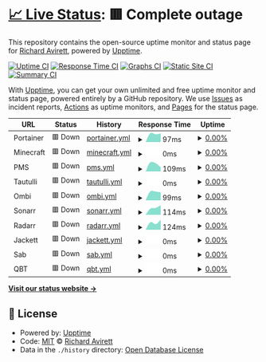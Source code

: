 # [📈 Live Status](https://status.redacted-designs.com): <!--live status--> **🟥 Complete outage**

This repository contains the open-source uptime monitor and status page for [Richard Avirett](https://status.redacted-designs.com), powered by [Upptime](https://github.com/upptime/upptime).

[![Uptime CI](https://github.com/ravirett/megastor-monitor/workflows/Uptime%20CI/badge.svg)](https://github.com/ravirett/megastor-monitor/actions?query=workflow%3A%22Uptime+CI%22)
[![Response Time CI](https://github.com/ravirett/megastor-monitor/workflows/Response%20Time%20CI/badge.svg)](https://github.com/ravirett/megastor-monitor/actions?query=workflow%3A%22Response+Time+CI%22)
[![Graphs CI](https://github.com/ravirett/megastor-monitor/workflows/Graphs%20CI/badge.svg)](https://github.com/ravirett/megastor-monitor/actions?query=workflow%3A%22Graphs+CI%22)
[![Static Site CI](https://github.com/ravirett/megastor-monitor/workflows/Static%20Site%20CI/badge.svg)](https://github.com/ravirett/megastor-monitor/actions?query=workflow%3A%22Static+Site+CI%22)
[![Summary CI](https://github.com/ravirett/megastor-monitor/workflows/Summary%20CI/badge.svg)](https://github.com/ravirett/megastor-monitor/actions?query=workflow%3A%22Summary+CI%22)

With [Upptime](https://upptime.js.org), you can get your own unlimited and free uptime monitor and status page, powered entirely by a GitHub repository. We use [Issues](https://github.com/ravirett/megastor-monitor/issues) as incident reports, [Actions](https://github.com/ravirett/megastor-monitor/actions) as uptime monitors, and [Pages](https://status.redacted-designs.com) for the status page.

<!--start: status pages-->
<!-- This summary is generated by Upptime (https://github.com/upptime/upptime) -->
<!-- Do not edit this manually, your changes will be overwritten -->
<!-- prettier-ignore -->
| URL | Status | History | Response Time | Uptime |
| --- | ------ | ------- | ------------- | ------ |
| <img alt="" src="https://icons.duckduckgo.com/ip3/null.ico" height="13"> Portainer | 🟥 Down | [portainer.yml](https://github.com/ravirett/megastor-monitor/commits/HEAD/history/portainer.yml) | <details><summary><img alt="Response time graph" src="./graphs/portainer/response-time-week.png" height="20"> 97ms</summary><br><a href="https://ravirett.github.io/megastor-monitor/history/portainer"><img alt="Response time 300" src="https://img.shields.io/endpoint?url=https%3A%2F%2Fraw.githubusercontent.com%2Fravirett%2Fmegastor-monitor%2FHEAD%2Fapi%2Fportainer%2Fresponse-time.json"></a><br><a href="https://ravirett.github.io/megastor-monitor/history/portainer"><img alt="24-hour response time 0" src="https://img.shields.io/endpoint?url=https%3A%2F%2Fraw.githubusercontent.com%2Fravirett%2Fmegastor-monitor%2FHEAD%2Fapi%2Fportainer%2Fresponse-time-day.json"></a><br><a href="https://ravirett.github.io/megastor-monitor/history/portainer"><img alt="7-day response time 97" src="https://img.shields.io/endpoint?url=https%3A%2F%2Fraw.githubusercontent.com%2Fravirett%2Fmegastor-monitor%2FHEAD%2Fapi%2Fportainer%2Fresponse-time-week.json"></a><br><a href="https://ravirett.github.io/megastor-monitor/history/portainer"><img alt="30-day response time 123" src="https://img.shields.io/endpoint?url=https%3A%2F%2Fraw.githubusercontent.com%2Fravirett%2Fmegastor-monitor%2FHEAD%2Fapi%2Fportainer%2Fresponse-time-month.json"></a><br><a href="https://ravirett.github.io/megastor-monitor/history/portainer"><img alt="1-year response time 300" src="https://img.shields.io/endpoint?url=https%3A%2F%2Fraw.githubusercontent.com%2Fravirett%2Fmegastor-monitor%2FHEAD%2Fapi%2Fportainer%2Fresponse-time-year.json"></a></details> | <details><summary><a href="https://ravirett.github.io/megastor-monitor/history/portainer">0.00%</a></summary><a href="https://ravirett.github.io/megastor-monitor/history/portainer"><img alt="All-time uptime 53.00%" src="https://img.shields.io/endpoint?url=https%3A%2F%2Fraw.githubusercontent.com%2Fravirett%2Fmegastor-monitor%2FHEAD%2Fapi%2Fportainer%2Fuptime.json"></a><br><a href="https://ravirett.github.io/megastor-monitor/history/portainer"><img alt="24-hour uptime 0.00%" src="https://img.shields.io/endpoint?url=https%3A%2F%2Fraw.githubusercontent.com%2Fravirett%2Fmegastor-monitor%2FHEAD%2Fapi%2Fportainer%2Fuptime-day.json"></a><br><a href="https://ravirett.github.io/megastor-monitor/history/portainer"><img alt="7-day uptime 0.00%" src="https://img.shields.io/endpoint?url=https%3A%2F%2Fraw.githubusercontent.com%2Fravirett%2Fmegastor-monitor%2FHEAD%2Fapi%2Fportainer%2Fuptime-week.json"></a><br><a href="https://ravirett.github.io/megastor-monitor/history/portainer"><img alt="30-day uptime 1.38%" src="https://img.shields.io/endpoint?url=https%3A%2F%2Fraw.githubusercontent.com%2Fravirett%2Fmegastor-monitor%2FHEAD%2Fapi%2Fportainer%2Fuptime-month.json"></a><br><a href="https://ravirett.github.io/megastor-monitor/history/portainer"><img alt="1-year uptime 53.00%" src="https://img.shields.io/endpoint?url=https%3A%2F%2Fraw.githubusercontent.com%2Fravirett%2Fmegastor-monitor%2FHEAD%2Fapi%2Fportainer%2Fuptime-year.json"></a></details>
| <img alt="" src="https://icons.duckduckgo.com/ip3/null.ico" height="13"> Minecraft | 🟥 Down | [minecraft.yml](https://github.com/ravirett/megastor-monitor/commits/HEAD/history/minecraft.yml) | <details><summary><img alt="Response time graph" src="./graphs/minecraft/response-time-week.png" height="20"> 0ms</summary><br><a href="https://ravirett.github.io/megastor-monitor/history/minecraft"><img alt="Response time 0" src="https://img.shields.io/endpoint?url=https%3A%2F%2Fraw.githubusercontent.com%2Fravirett%2Fmegastor-monitor%2FHEAD%2Fapi%2Fminecraft%2Fresponse-time.json"></a><br><a href="https://ravirett.github.io/megastor-monitor/history/minecraft"><img alt="24-hour response time 0" src="https://img.shields.io/endpoint?url=https%3A%2F%2Fraw.githubusercontent.com%2Fravirett%2Fmegastor-monitor%2FHEAD%2Fapi%2Fminecraft%2Fresponse-time-day.json"></a><br><a href="https://ravirett.github.io/megastor-monitor/history/minecraft"><img alt="7-day response time 0" src="https://img.shields.io/endpoint?url=https%3A%2F%2Fraw.githubusercontent.com%2Fravirett%2Fmegastor-monitor%2FHEAD%2Fapi%2Fminecraft%2Fresponse-time-week.json"></a><br><a href="https://ravirett.github.io/megastor-monitor/history/minecraft"><img alt="30-day response time 0" src="https://img.shields.io/endpoint?url=https%3A%2F%2Fraw.githubusercontent.com%2Fravirett%2Fmegastor-monitor%2FHEAD%2Fapi%2Fminecraft%2Fresponse-time-month.json"></a><br><a href="https://ravirett.github.io/megastor-monitor/history/minecraft"><img alt="1-year response time 0" src="https://img.shields.io/endpoint?url=https%3A%2F%2Fraw.githubusercontent.com%2Fravirett%2Fmegastor-monitor%2FHEAD%2Fapi%2Fminecraft%2Fresponse-time-year.json"></a></details> | <details><summary><a href="https://ravirett.github.io/megastor-monitor/history/minecraft">0.00%</a></summary><a href="https://ravirett.github.io/megastor-monitor/history/minecraft"><img alt="All-time uptime 0.00%" src="https://img.shields.io/endpoint?url=https%3A%2F%2Fraw.githubusercontent.com%2Fravirett%2Fmegastor-monitor%2FHEAD%2Fapi%2Fminecraft%2Fuptime.json"></a><br><a href="https://ravirett.github.io/megastor-monitor/history/minecraft"><img alt="24-hour uptime 0.00%" src="https://img.shields.io/endpoint?url=https%3A%2F%2Fraw.githubusercontent.com%2Fravirett%2Fmegastor-monitor%2FHEAD%2Fapi%2Fminecraft%2Fuptime-day.json"></a><br><a href="https://ravirett.github.io/megastor-monitor/history/minecraft"><img alt="7-day uptime 0.00%" src="https://img.shields.io/endpoint?url=https%3A%2F%2Fraw.githubusercontent.com%2Fravirett%2Fmegastor-monitor%2FHEAD%2Fapi%2Fminecraft%2Fuptime-week.json"></a><br><a href="https://ravirett.github.io/megastor-monitor/history/minecraft"><img alt="30-day uptime 1.38%" src="https://img.shields.io/endpoint?url=https%3A%2F%2Fraw.githubusercontent.com%2Fravirett%2Fmegastor-monitor%2FHEAD%2Fapi%2Fminecraft%2Fuptime-month.json"></a><br><a href="https://ravirett.github.io/megastor-monitor/history/minecraft"><img alt="1-year uptime 0.00%" src="https://img.shields.io/endpoint?url=https%3A%2F%2Fraw.githubusercontent.com%2Fravirett%2Fmegastor-monitor%2FHEAD%2Fapi%2Fminecraft%2Fuptime-year.json"></a></details>
| <img alt="" src="https://icons.duckduckgo.com/ip3/null.ico" height="13"> PMS | 🟥 Down | [pms.yml](https://github.com/ravirett/megastor-monitor/commits/HEAD/history/pms.yml) | <details><summary><img alt="Response time graph" src="./graphs/pms/response-time-week.png" height="20"> 109ms</summary><br><a href="https://ravirett.github.io/megastor-monitor/history/pms"><img alt="Response time 250" src="https://img.shields.io/endpoint?url=https%3A%2F%2Fraw.githubusercontent.com%2Fravirett%2Fmegastor-monitor%2FHEAD%2Fapi%2Fpms%2Fresponse-time.json"></a><br><a href="https://ravirett.github.io/megastor-monitor/history/pms"><img alt="24-hour response time 0" src="https://img.shields.io/endpoint?url=https%3A%2F%2Fraw.githubusercontent.com%2Fravirett%2Fmegastor-monitor%2FHEAD%2Fapi%2Fpms%2Fresponse-time-day.json"></a><br><a href="https://ravirett.github.io/megastor-monitor/history/pms"><img alt="7-day response time 109" src="https://img.shields.io/endpoint?url=https%3A%2F%2Fraw.githubusercontent.com%2Fravirett%2Fmegastor-monitor%2FHEAD%2Fapi%2Fpms%2Fresponse-time-week.json"></a><br><a href="https://ravirett.github.io/megastor-monitor/history/pms"><img alt="30-day response time 122" src="https://img.shields.io/endpoint?url=https%3A%2F%2Fraw.githubusercontent.com%2Fravirett%2Fmegastor-monitor%2FHEAD%2Fapi%2Fpms%2Fresponse-time-month.json"></a><br><a href="https://ravirett.github.io/megastor-monitor/history/pms"><img alt="1-year response time 250" src="https://img.shields.io/endpoint?url=https%3A%2F%2Fraw.githubusercontent.com%2Fravirett%2Fmegastor-monitor%2FHEAD%2Fapi%2Fpms%2Fresponse-time-year.json"></a></details> | <details><summary><a href="https://ravirett.github.io/megastor-monitor/history/pms">0.00%</a></summary><a href="https://ravirett.github.io/megastor-monitor/history/pms"><img alt="All-time uptime 52.96%" src="https://img.shields.io/endpoint?url=https%3A%2F%2Fraw.githubusercontent.com%2Fravirett%2Fmegastor-monitor%2FHEAD%2Fapi%2Fpms%2Fuptime.json"></a><br><a href="https://ravirett.github.io/megastor-monitor/history/pms"><img alt="24-hour uptime 0.00%" src="https://img.shields.io/endpoint?url=https%3A%2F%2Fraw.githubusercontent.com%2Fravirett%2Fmegastor-monitor%2FHEAD%2Fapi%2Fpms%2Fuptime-day.json"></a><br><a href="https://ravirett.github.io/megastor-monitor/history/pms"><img alt="7-day uptime 0.00%" src="https://img.shields.io/endpoint?url=https%3A%2F%2Fraw.githubusercontent.com%2Fravirett%2Fmegastor-monitor%2FHEAD%2Fapi%2Fpms%2Fuptime-week.json"></a><br><a href="https://ravirett.github.io/megastor-monitor/history/pms"><img alt="30-day uptime 1.38%" src="https://img.shields.io/endpoint?url=https%3A%2F%2Fraw.githubusercontent.com%2Fravirett%2Fmegastor-monitor%2FHEAD%2Fapi%2Fpms%2Fuptime-month.json"></a><br><a href="https://ravirett.github.io/megastor-monitor/history/pms"><img alt="1-year uptime 52.96%" src="https://img.shields.io/endpoint?url=https%3A%2F%2Fraw.githubusercontent.com%2Fravirett%2Fmegastor-monitor%2FHEAD%2Fapi%2Fpms%2Fuptime-year.json"></a></details>
| <img alt="" src="https://icons.duckduckgo.com/ip3/null.ico" height="13"> Tautulli | 🟥 Down | [tautulli.yml](https://github.com/ravirett/megastor-monitor/commits/HEAD/history/tautulli.yml) | <details><summary><img alt="Response time graph" src="./graphs/tautulli/response-time-week.png" height="20"> 0ms</summary><br><a href="https://ravirett.github.io/megastor-monitor/history/tautulli"><img alt="Response time 338" src="https://img.shields.io/endpoint?url=https%3A%2F%2Fraw.githubusercontent.com%2Fravirett%2Fmegastor-monitor%2FHEAD%2Fapi%2Ftautulli%2Fresponse-time.json"></a><br><a href="https://ravirett.github.io/megastor-monitor/history/tautulli"><img alt="24-hour response time 0" src="https://img.shields.io/endpoint?url=https%3A%2F%2Fraw.githubusercontent.com%2Fravirett%2Fmegastor-monitor%2FHEAD%2Fapi%2Ftautulli%2Fresponse-time-day.json"></a><br><a href="https://ravirett.github.io/megastor-monitor/history/tautulli"><img alt="7-day response time 0" src="https://img.shields.io/endpoint?url=https%3A%2F%2Fraw.githubusercontent.com%2Fravirett%2Fmegastor-monitor%2FHEAD%2Fapi%2Ftautulli%2Fresponse-time-week.json"></a><br><a href="https://ravirett.github.io/megastor-monitor/history/tautulli"><img alt="30-day response time 0" src="https://img.shields.io/endpoint?url=https%3A%2F%2Fraw.githubusercontent.com%2Fravirett%2Fmegastor-monitor%2FHEAD%2Fapi%2Ftautulli%2Fresponse-time-month.json"></a><br><a href="https://ravirett.github.io/megastor-monitor/history/tautulli"><img alt="1-year response time 338" src="https://img.shields.io/endpoint?url=https%3A%2F%2Fraw.githubusercontent.com%2Fravirett%2Fmegastor-monitor%2FHEAD%2Fapi%2Ftautulli%2Fresponse-time-year.json"></a></details> | <details><summary><a href="https://ravirett.github.io/megastor-monitor/history/tautulli">0.00%</a></summary><a href="https://ravirett.github.io/megastor-monitor/history/tautulli"><img alt="All-time uptime 0.00%" src="https://img.shields.io/endpoint?url=https%3A%2F%2Fraw.githubusercontent.com%2Fravirett%2Fmegastor-monitor%2FHEAD%2Fapi%2Ftautulli%2Fuptime.json"></a><br><a href="https://ravirett.github.io/megastor-monitor/history/tautulli"><img alt="24-hour uptime 0.00%" src="https://img.shields.io/endpoint?url=https%3A%2F%2Fraw.githubusercontent.com%2Fravirett%2Fmegastor-monitor%2FHEAD%2Fapi%2Ftautulli%2Fuptime-day.json"></a><br><a href="https://ravirett.github.io/megastor-monitor/history/tautulli"><img alt="7-day uptime 0.00%" src="https://img.shields.io/endpoint?url=https%3A%2F%2Fraw.githubusercontent.com%2Fravirett%2Fmegastor-monitor%2FHEAD%2Fapi%2Ftautulli%2Fuptime-week.json"></a><br><a href="https://ravirett.github.io/megastor-monitor/history/tautulli"><img alt="30-day uptime 1.38%" src="https://img.shields.io/endpoint?url=https%3A%2F%2Fraw.githubusercontent.com%2Fravirett%2Fmegastor-monitor%2FHEAD%2Fapi%2Ftautulli%2Fuptime-month.json"></a><br><a href="https://ravirett.github.io/megastor-monitor/history/tautulli"><img alt="1-year uptime 0.00%" src="https://img.shields.io/endpoint?url=https%3A%2F%2Fraw.githubusercontent.com%2Fravirett%2Fmegastor-monitor%2FHEAD%2Fapi%2Ftautulli%2Fuptime-year.json"></a></details>
| <img alt="" src="https://icons.duckduckgo.com/ip3/null.ico" height="13"> Ombi | 🟥 Down | [ombi.yml](https://github.com/ravirett/megastor-monitor/commits/HEAD/history/ombi.yml) | <details><summary><img alt="Response time graph" src="./graphs/ombi/response-time-week.png" height="20"> 99ms</summary><br><a href="https://ravirett.github.io/megastor-monitor/history/ombi"><img alt="Response time 558" src="https://img.shields.io/endpoint?url=https%3A%2F%2Fraw.githubusercontent.com%2Fravirett%2Fmegastor-monitor%2FHEAD%2Fapi%2Fombi%2Fresponse-time.json"></a><br><a href="https://ravirett.github.io/megastor-monitor/history/ombi"><img alt="24-hour response time 0" src="https://img.shields.io/endpoint?url=https%3A%2F%2Fraw.githubusercontent.com%2Fravirett%2Fmegastor-monitor%2FHEAD%2Fapi%2Fombi%2Fresponse-time-day.json"></a><br><a href="https://ravirett.github.io/megastor-monitor/history/ombi"><img alt="7-day response time 99" src="https://img.shields.io/endpoint?url=https%3A%2F%2Fraw.githubusercontent.com%2Fravirett%2Fmegastor-monitor%2FHEAD%2Fapi%2Fombi%2Fresponse-time-week.json"></a><br><a href="https://ravirett.github.io/megastor-monitor/history/ombi"><img alt="30-day response time 106" src="https://img.shields.io/endpoint?url=https%3A%2F%2Fraw.githubusercontent.com%2Fravirett%2Fmegastor-monitor%2FHEAD%2Fapi%2Fombi%2Fresponse-time-month.json"></a><br><a href="https://ravirett.github.io/megastor-monitor/history/ombi"><img alt="1-year response time 558" src="https://img.shields.io/endpoint?url=https%3A%2F%2Fraw.githubusercontent.com%2Fravirett%2Fmegastor-monitor%2FHEAD%2Fapi%2Fombi%2Fresponse-time-year.json"></a></details> | <details><summary><a href="https://ravirett.github.io/megastor-monitor/history/ombi">0.00%</a></summary><a href="https://ravirett.github.io/megastor-monitor/history/ombi"><img alt="All-time uptime 52.95%" src="https://img.shields.io/endpoint?url=https%3A%2F%2Fraw.githubusercontent.com%2Fravirett%2Fmegastor-monitor%2FHEAD%2Fapi%2Fombi%2Fuptime.json"></a><br><a href="https://ravirett.github.io/megastor-monitor/history/ombi"><img alt="24-hour uptime 0.00%" src="https://img.shields.io/endpoint?url=https%3A%2F%2Fraw.githubusercontent.com%2Fravirett%2Fmegastor-monitor%2FHEAD%2Fapi%2Fombi%2Fuptime-day.json"></a><br><a href="https://ravirett.github.io/megastor-monitor/history/ombi"><img alt="7-day uptime 0.00%" src="https://img.shields.io/endpoint?url=https%3A%2F%2Fraw.githubusercontent.com%2Fravirett%2Fmegastor-monitor%2FHEAD%2Fapi%2Fombi%2Fuptime-week.json"></a><br><a href="https://ravirett.github.io/megastor-monitor/history/ombi"><img alt="30-day uptime 1.38%" src="https://img.shields.io/endpoint?url=https%3A%2F%2Fraw.githubusercontent.com%2Fravirett%2Fmegastor-monitor%2FHEAD%2Fapi%2Fombi%2Fuptime-month.json"></a><br><a href="https://ravirett.github.io/megastor-monitor/history/ombi"><img alt="1-year uptime 52.95%" src="https://img.shields.io/endpoint?url=https%3A%2F%2Fraw.githubusercontent.com%2Fravirett%2Fmegastor-monitor%2FHEAD%2Fapi%2Fombi%2Fuptime-year.json"></a></details>
| <img alt="" src="https://icons.duckduckgo.com/ip3/null.ico" height="13"> Sonarr | 🟥 Down | [sonarr.yml](https://github.com/ravirett/megastor-monitor/commits/HEAD/history/sonarr.yml) | <details><summary><img alt="Response time graph" src="./graphs/sonarr/response-time-week.png" height="20"> 114ms</summary><br><a href="https://ravirett.github.io/megastor-monitor/history/sonarr"><img alt="Response time 202" src="https://img.shields.io/endpoint?url=https%3A%2F%2Fraw.githubusercontent.com%2Fravirett%2Fmegastor-monitor%2FHEAD%2Fapi%2Fsonarr%2Fresponse-time.json"></a><br><a href="https://ravirett.github.io/megastor-monitor/history/sonarr"><img alt="24-hour response time 0" src="https://img.shields.io/endpoint?url=https%3A%2F%2Fraw.githubusercontent.com%2Fravirett%2Fmegastor-monitor%2FHEAD%2Fapi%2Fsonarr%2Fresponse-time-day.json"></a><br><a href="https://ravirett.github.io/megastor-monitor/history/sonarr"><img alt="7-day response time 114" src="https://img.shields.io/endpoint?url=https%3A%2F%2Fraw.githubusercontent.com%2Fravirett%2Fmegastor-monitor%2FHEAD%2Fapi%2Fsonarr%2Fresponse-time-week.json"></a><br><a href="https://ravirett.github.io/megastor-monitor/history/sonarr"><img alt="30-day response time 106" src="https://img.shields.io/endpoint?url=https%3A%2F%2Fraw.githubusercontent.com%2Fravirett%2Fmegastor-monitor%2FHEAD%2Fapi%2Fsonarr%2Fresponse-time-month.json"></a><br><a href="https://ravirett.github.io/megastor-monitor/history/sonarr"><img alt="1-year response time 202" src="https://img.shields.io/endpoint?url=https%3A%2F%2Fraw.githubusercontent.com%2Fravirett%2Fmegastor-monitor%2FHEAD%2Fapi%2Fsonarr%2Fresponse-time-year.json"></a></details> | <details><summary><a href="https://ravirett.github.io/megastor-monitor/history/sonarr">0.00%</a></summary><a href="https://ravirett.github.io/megastor-monitor/history/sonarr"><img alt="All-time uptime 52.96%" src="https://img.shields.io/endpoint?url=https%3A%2F%2Fraw.githubusercontent.com%2Fravirett%2Fmegastor-monitor%2FHEAD%2Fapi%2Fsonarr%2Fuptime.json"></a><br><a href="https://ravirett.github.io/megastor-monitor/history/sonarr"><img alt="24-hour uptime 0.00%" src="https://img.shields.io/endpoint?url=https%3A%2F%2Fraw.githubusercontent.com%2Fravirett%2Fmegastor-monitor%2FHEAD%2Fapi%2Fsonarr%2Fuptime-day.json"></a><br><a href="https://ravirett.github.io/megastor-monitor/history/sonarr"><img alt="7-day uptime 0.00%" src="https://img.shields.io/endpoint?url=https%3A%2F%2Fraw.githubusercontent.com%2Fravirett%2Fmegastor-monitor%2FHEAD%2Fapi%2Fsonarr%2Fuptime-week.json"></a><br><a href="https://ravirett.github.io/megastor-monitor/history/sonarr"><img alt="30-day uptime 1.38%" src="https://img.shields.io/endpoint?url=https%3A%2F%2Fraw.githubusercontent.com%2Fravirett%2Fmegastor-monitor%2FHEAD%2Fapi%2Fsonarr%2Fuptime-month.json"></a><br><a href="https://ravirett.github.io/megastor-monitor/history/sonarr"><img alt="1-year uptime 52.96%" src="https://img.shields.io/endpoint?url=https%3A%2F%2Fraw.githubusercontent.com%2Fravirett%2Fmegastor-monitor%2FHEAD%2Fapi%2Fsonarr%2Fuptime-year.json"></a></details>
| <img alt="" src="https://icons.duckduckgo.com/ip3/null.ico" height="13"> Radarr | 🟥 Down | [radarr.yml](https://github.com/ravirett/megastor-monitor/commits/HEAD/history/radarr.yml) | <details><summary><img alt="Response time graph" src="./graphs/radarr/response-time-week.png" height="20"> 124ms</summary><br><a href="https://ravirett.github.io/megastor-monitor/history/radarr"><img alt="Response time 201" src="https://img.shields.io/endpoint?url=https%3A%2F%2Fraw.githubusercontent.com%2Fravirett%2Fmegastor-monitor%2FHEAD%2Fapi%2Fradarr%2Fresponse-time.json"></a><br><a href="https://ravirett.github.io/megastor-monitor/history/radarr"><img alt="24-hour response time 0" src="https://img.shields.io/endpoint?url=https%3A%2F%2Fraw.githubusercontent.com%2Fravirett%2Fmegastor-monitor%2FHEAD%2Fapi%2Fradarr%2Fresponse-time-day.json"></a><br><a href="https://ravirett.github.io/megastor-monitor/history/radarr"><img alt="7-day response time 124" src="https://img.shields.io/endpoint?url=https%3A%2F%2Fraw.githubusercontent.com%2Fravirett%2Fmegastor-monitor%2FHEAD%2Fapi%2Fradarr%2Fresponse-time-week.json"></a><br><a href="https://ravirett.github.io/megastor-monitor/history/radarr"><img alt="30-day response time 108" src="https://img.shields.io/endpoint?url=https%3A%2F%2Fraw.githubusercontent.com%2Fravirett%2Fmegastor-monitor%2FHEAD%2Fapi%2Fradarr%2Fresponse-time-month.json"></a><br><a href="https://ravirett.github.io/megastor-monitor/history/radarr"><img alt="1-year response time 201" src="https://img.shields.io/endpoint?url=https%3A%2F%2Fraw.githubusercontent.com%2Fravirett%2Fmegastor-monitor%2FHEAD%2Fapi%2Fradarr%2Fresponse-time-year.json"></a></details> | <details><summary><a href="https://ravirett.github.io/megastor-monitor/history/radarr">0.00%</a></summary><a href="https://ravirett.github.io/megastor-monitor/history/radarr"><img alt="All-time uptime 52.94%" src="https://img.shields.io/endpoint?url=https%3A%2F%2Fraw.githubusercontent.com%2Fravirett%2Fmegastor-monitor%2FHEAD%2Fapi%2Fradarr%2Fuptime.json"></a><br><a href="https://ravirett.github.io/megastor-monitor/history/radarr"><img alt="24-hour uptime 0.00%" src="https://img.shields.io/endpoint?url=https%3A%2F%2Fraw.githubusercontent.com%2Fravirett%2Fmegastor-monitor%2FHEAD%2Fapi%2Fradarr%2Fuptime-day.json"></a><br><a href="https://ravirett.github.io/megastor-monitor/history/radarr"><img alt="7-day uptime 0.00%" src="https://img.shields.io/endpoint?url=https%3A%2F%2Fraw.githubusercontent.com%2Fravirett%2Fmegastor-monitor%2FHEAD%2Fapi%2Fradarr%2Fuptime-week.json"></a><br><a href="https://ravirett.github.io/megastor-monitor/history/radarr"><img alt="30-day uptime 1.38%" src="https://img.shields.io/endpoint?url=https%3A%2F%2Fraw.githubusercontent.com%2Fravirett%2Fmegastor-monitor%2FHEAD%2Fapi%2Fradarr%2Fuptime-month.json"></a><br><a href="https://ravirett.github.io/megastor-monitor/history/radarr"><img alt="1-year uptime 52.94%" src="https://img.shields.io/endpoint?url=https%3A%2F%2Fraw.githubusercontent.com%2Fravirett%2Fmegastor-monitor%2FHEAD%2Fapi%2Fradarr%2Fuptime-year.json"></a></details>
| <img alt="" src="https://icons.duckduckgo.com/ip3/null.ico" height="13"> Jackett | 🟥 Down | [jackett.yml](https://github.com/ravirett/megastor-monitor/commits/HEAD/history/jackett.yml) | <details><summary><img alt="Response time graph" src="./graphs/jackett/response-time-week.png" height="20"> 0ms</summary><br><a href="https://ravirett.github.io/megastor-monitor/history/jackett"><img alt="Response time 294" src="https://img.shields.io/endpoint?url=https%3A%2F%2Fraw.githubusercontent.com%2Fravirett%2Fmegastor-monitor%2FHEAD%2Fapi%2Fjackett%2Fresponse-time.json"></a><br><a href="https://ravirett.github.io/megastor-monitor/history/jackett"><img alt="24-hour response time 0" src="https://img.shields.io/endpoint?url=https%3A%2F%2Fraw.githubusercontent.com%2Fravirett%2Fmegastor-monitor%2FHEAD%2Fapi%2Fjackett%2Fresponse-time-day.json"></a><br><a href="https://ravirett.github.io/megastor-monitor/history/jackett"><img alt="7-day response time 0" src="https://img.shields.io/endpoint?url=https%3A%2F%2Fraw.githubusercontent.com%2Fravirett%2Fmegastor-monitor%2FHEAD%2Fapi%2Fjackett%2Fresponse-time-week.json"></a><br><a href="https://ravirett.github.io/megastor-monitor/history/jackett"><img alt="30-day response time 0" src="https://img.shields.io/endpoint?url=https%3A%2F%2Fraw.githubusercontent.com%2Fravirett%2Fmegastor-monitor%2FHEAD%2Fapi%2Fjackett%2Fresponse-time-month.json"></a><br><a href="https://ravirett.github.io/megastor-monitor/history/jackett"><img alt="1-year response time 294" src="https://img.shields.io/endpoint?url=https%3A%2F%2Fraw.githubusercontent.com%2Fravirett%2Fmegastor-monitor%2FHEAD%2Fapi%2Fjackett%2Fresponse-time-year.json"></a></details> | <details><summary><a href="https://ravirett.github.io/megastor-monitor/history/jackett">0.00%</a></summary><a href="https://ravirett.github.io/megastor-monitor/history/jackett"><img alt="All-time uptime 52.94%" src="https://img.shields.io/endpoint?url=https%3A%2F%2Fraw.githubusercontent.com%2Fravirett%2Fmegastor-monitor%2FHEAD%2Fapi%2Fjackett%2Fuptime.json"></a><br><a href="https://ravirett.github.io/megastor-monitor/history/jackett"><img alt="24-hour uptime 0.00%" src="https://img.shields.io/endpoint?url=https%3A%2F%2Fraw.githubusercontent.com%2Fravirett%2Fmegastor-monitor%2FHEAD%2Fapi%2Fjackett%2Fuptime-day.json"></a><br><a href="https://ravirett.github.io/megastor-monitor/history/jackett"><img alt="7-day uptime 0.00%" src="https://img.shields.io/endpoint?url=https%3A%2F%2Fraw.githubusercontent.com%2Fravirett%2Fmegastor-monitor%2FHEAD%2Fapi%2Fjackett%2Fuptime-week.json"></a><br><a href="https://ravirett.github.io/megastor-monitor/history/jackett"><img alt="30-day uptime 1.38%" src="https://img.shields.io/endpoint?url=https%3A%2F%2Fraw.githubusercontent.com%2Fravirett%2Fmegastor-monitor%2FHEAD%2Fapi%2Fjackett%2Fuptime-month.json"></a><br><a href="https://ravirett.github.io/megastor-monitor/history/jackett"><img alt="1-year uptime 52.94%" src="https://img.shields.io/endpoint?url=https%3A%2F%2Fraw.githubusercontent.com%2Fravirett%2Fmegastor-monitor%2FHEAD%2Fapi%2Fjackett%2Fuptime-year.json"></a></details>
| <img alt="" src="https://icons.duckduckgo.com/ip3/null.ico" height="13"> Sab | 🟥 Down | [sab.yml](https://github.com/ravirett/megastor-monitor/commits/HEAD/history/sab.yml) | <details><summary><img alt="Response time graph" src="./graphs/sab/response-time-week.png" height="20"> 0ms</summary><br><a href="https://ravirett.github.io/megastor-monitor/history/sab"><img alt="Response time 237" src="https://img.shields.io/endpoint?url=https%3A%2F%2Fraw.githubusercontent.com%2Fravirett%2Fmegastor-monitor%2FHEAD%2Fapi%2Fsab%2Fresponse-time.json"></a><br><a href="https://ravirett.github.io/megastor-monitor/history/sab"><img alt="24-hour response time 0" src="https://img.shields.io/endpoint?url=https%3A%2F%2Fraw.githubusercontent.com%2Fravirett%2Fmegastor-monitor%2FHEAD%2Fapi%2Fsab%2Fresponse-time-day.json"></a><br><a href="https://ravirett.github.io/megastor-monitor/history/sab"><img alt="7-day response time 0" src="https://img.shields.io/endpoint?url=https%3A%2F%2Fraw.githubusercontent.com%2Fravirett%2Fmegastor-monitor%2FHEAD%2Fapi%2Fsab%2Fresponse-time-week.json"></a><br><a href="https://ravirett.github.io/megastor-monitor/history/sab"><img alt="30-day response time 0" src="https://img.shields.io/endpoint?url=https%3A%2F%2Fraw.githubusercontent.com%2Fravirett%2Fmegastor-monitor%2FHEAD%2Fapi%2Fsab%2Fresponse-time-month.json"></a><br><a href="https://ravirett.github.io/megastor-monitor/history/sab"><img alt="1-year response time 237" src="https://img.shields.io/endpoint?url=https%3A%2F%2Fraw.githubusercontent.com%2Fravirett%2Fmegastor-monitor%2FHEAD%2Fapi%2Fsab%2Fresponse-time-year.json"></a></details> | <details><summary><a href="https://ravirett.github.io/megastor-monitor/history/sab">0.00%</a></summary><a href="https://ravirett.github.io/megastor-monitor/history/sab"><img alt="All-time uptime 52.95%" src="https://img.shields.io/endpoint?url=https%3A%2F%2Fraw.githubusercontent.com%2Fravirett%2Fmegastor-monitor%2FHEAD%2Fapi%2Fsab%2Fuptime.json"></a><br><a href="https://ravirett.github.io/megastor-monitor/history/sab"><img alt="24-hour uptime 0.00%" src="https://img.shields.io/endpoint?url=https%3A%2F%2Fraw.githubusercontent.com%2Fravirett%2Fmegastor-monitor%2FHEAD%2Fapi%2Fsab%2Fuptime-day.json"></a><br><a href="https://ravirett.github.io/megastor-monitor/history/sab"><img alt="7-day uptime 0.00%" src="https://img.shields.io/endpoint?url=https%3A%2F%2Fraw.githubusercontent.com%2Fravirett%2Fmegastor-monitor%2FHEAD%2Fapi%2Fsab%2Fuptime-week.json"></a><br><a href="https://ravirett.github.io/megastor-monitor/history/sab"><img alt="30-day uptime 1.38%" src="https://img.shields.io/endpoint?url=https%3A%2F%2Fraw.githubusercontent.com%2Fravirett%2Fmegastor-monitor%2FHEAD%2Fapi%2Fsab%2Fuptime-month.json"></a><br><a href="https://ravirett.github.io/megastor-monitor/history/sab"><img alt="1-year uptime 52.95%" src="https://img.shields.io/endpoint?url=https%3A%2F%2Fraw.githubusercontent.com%2Fravirett%2Fmegastor-monitor%2FHEAD%2Fapi%2Fsab%2Fuptime-year.json"></a></details>
| <img alt="" src="https://icons.duckduckgo.com/ip3/null.ico" height="13"> QBT | 🟥 Down | [qbt.yml](https://github.com/ravirett/megastor-monitor/commits/HEAD/history/qbt.yml) | <details><summary><img alt="Response time graph" src="./graphs/qbt/response-time-week.png" height="20"> 0ms</summary><br><a href="https://ravirett.github.io/megastor-monitor/history/qbt"><img alt="Response time 0" src="https://img.shields.io/endpoint?url=https%3A%2F%2Fraw.githubusercontent.com%2Fravirett%2Fmegastor-monitor%2FHEAD%2Fapi%2Fqbt%2Fresponse-time.json"></a><br><a href="https://ravirett.github.io/megastor-monitor/history/qbt"><img alt="24-hour response time 0" src="https://img.shields.io/endpoint?url=https%3A%2F%2Fraw.githubusercontent.com%2Fravirett%2Fmegastor-monitor%2FHEAD%2Fapi%2Fqbt%2Fresponse-time-day.json"></a><br><a href="https://ravirett.github.io/megastor-monitor/history/qbt"><img alt="7-day response time 0" src="https://img.shields.io/endpoint?url=https%3A%2F%2Fraw.githubusercontent.com%2Fravirett%2Fmegastor-monitor%2FHEAD%2Fapi%2Fqbt%2Fresponse-time-week.json"></a><br><a href="https://ravirett.github.io/megastor-monitor/history/qbt"><img alt="30-day response time 0" src="https://img.shields.io/endpoint?url=https%3A%2F%2Fraw.githubusercontent.com%2Fravirett%2Fmegastor-monitor%2FHEAD%2Fapi%2Fqbt%2Fresponse-time-month.json"></a><br><a href="https://ravirett.github.io/megastor-monitor/history/qbt"><img alt="1-year response time 0" src="https://img.shields.io/endpoint?url=https%3A%2F%2Fraw.githubusercontent.com%2Fravirett%2Fmegastor-monitor%2FHEAD%2Fapi%2Fqbt%2Fresponse-time-year.json"></a></details> | <details><summary><a href="https://ravirett.github.io/megastor-monitor/history/qbt">0.00%</a></summary><a href="https://ravirett.github.io/megastor-monitor/history/qbt"><img alt="All-time uptime 0.00%" src="https://img.shields.io/endpoint?url=https%3A%2F%2Fraw.githubusercontent.com%2Fravirett%2Fmegastor-monitor%2FHEAD%2Fapi%2Fqbt%2Fuptime.json"></a><br><a href="https://ravirett.github.io/megastor-monitor/history/qbt"><img alt="24-hour uptime 0.00%" src="https://img.shields.io/endpoint?url=https%3A%2F%2Fraw.githubusercontent.com%2Fravirett%2Fmegastor-monitor%2FHEAD%2Fapi%2Fqbt%2Fuptime-day.json"></a><br><a href="https://ravirett.github.io/megastor-monitor/history/qbt"><img alt="7-day uptime 0.00%" src="https://img.shields.io/endpoint?url=https%3A%2F%2Fraw.githubusercontent.com%2Fravirett%2Fmegastor-monitor%2FHEAD%2Fapi%2Fqbt%2Fuptime-week.json"></a><br><a href="https://ravirett.github.io/megastor-monitor/history/qbt"><img alt="30-day uptime 1.38%" src="https://img.shields.io/endpoint?url=https%3A%2F%2Fraw.githubusercontent.com%2Fravirett%2Fmegastor-monitor%2FHEAD%2Fapi%2Fqbt%2Fuptime-month.json"></a><br><a href="https://ravirett.github.io/megastor-monitor/history/qbt"><img alt="1-year uptime 0.00%" src="https://img.shields.io/endpoint?url=https%3A%2F%2Fraw.githubusercontent.com%2Fravirett%2Fmegastor-monitor%2FHEAD%2Fapi%2Fqbt%2Fuptime-year.json"></a></details>

<!--end: status pages-->

[**Visit our status website →**](https://status.redacted-designs.com)

## 📄 License

- Powered by: [Upptime](https://github.com/upptime/upptime)
- Code: [MIT](./LICENSE) © [Richard Avirett](https://status.redacted-designs.com)
- Data in the `./history` directory: [Open Database License](https://opendatacommons.org/licenses/odbl/1-0/)
